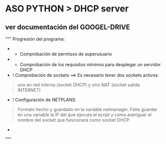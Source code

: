 # ASO PYTHON > DHCP server
## ver documentación del GOOGEL-DRIVE
"""
Progresión del programa:
- * Comprobación de permisos de superusuario
- * Comprobación de los requisitos mínimos para desplegar un servidor DHCP
- ! Comprobación de sockets ==> Es necesario tener dos sockets activos:  
> uno en red interna (socket DHCP) y otro NAT (socket salida INTERNET)
- ! Configuración de NETPLANS: 
> Formato hecho y guardado en la variable netmanager.
> Falta guardar en una variable la IP del que ejecuta el script
> y como averiguar el nombre del socket que funcionará 
> como socket DHCP
- 
"""
